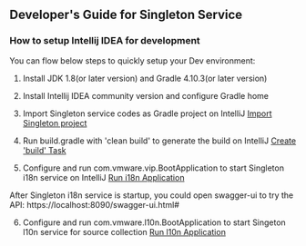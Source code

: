 ## Developer's Guide for Singleton Service

### How to setup Intellij IDEA for development

You can flow below steps to quickly setup your Dev environment:

1. Install JDK 1.8(or later version) and Gradle 4.10.3(or later version)

2. Install Intellij IDEA community version and configure Gradle home

3. Import Singleton service codes as Gradle project on IntelliJ
[Import Singleton project ](https://github.com/vmware/singleton/tree/master/g11n-ws/docs/img/intellij_import.png)

4. Run build.gradle with 'clean build' to generate the build on IntelliJ
[Create 'build' Task ](https://github.com/vmware/singleton/tree/master/g11n-ws/docs/img/intellij_build.png)

5. Configure and run com.vmware.vip.BootApplication to start Singleton i18n service on IntelliJ
[Run i18n Application](https://github.com/vmware/singleton/tree/master/g11n-ws/docs/img/intellij_run.png)

After Singleton i18n service is startup, you could open swagger-ui to try the API: https://localhost:8090/swagger-ui.html#

6. Configure and run com.vmware.l10n.BootApplication to start Singeton l10n service for source collection
[Run l10n Application](https://github.com/vmware/singleton/tree/master/g11n-ws/docs/img/intellij_runl10n.png)




